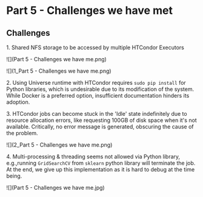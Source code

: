 # Part 5 - Challenges we have met
Challenges
----------

1\. Shared NFS storage to be accessed by multiple HTCondor Executors

![](Part 5 - Challenges we have me.png)

![](1_Part 5 - Challenges we have me.png)

2\. Using Universe runtime with HTCondor requires `sudo pip install` for Python libraries, which is undesirable due to its modification of the system. While Docker is a preferred option, insufficient documentation hinders its adoption.

3\. HTCondor jobs can become stuck in the 'Idle' state indefinitely due to resource allocation errors, like requesting 100GB of disk space when it's not available. Critically, no error message is generated, obscuring the cause of the problem.

![](2_Part 5 - Challenges we have me.png)

4\. Multi-processing & threading seems not allowed via Python library, e.g.,running `GridSearchCV` from `sklearn` python library will terminate the job. At the end, we give up this implementation as it is hard to debug at the time being.

![](Part 5 - Challenges we have me.jpg)